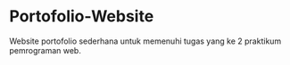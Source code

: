# Portofolio-Website
Website portofolio sederhana untuk memenuhi tugas yang ke 2 praktikum pemrograman web.
